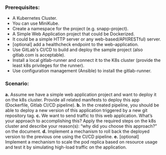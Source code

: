 ### Prerequisites:
- A Kubernetes Cluster.
- You can use MiniKube.
- Create a namespace for the project (e.g. snapp-project).
- A Simple Web Application project that could be Dockerized.
- It could be a simple HTTP server or any web-based/API(RESTful) server.
- [optional] add a healthcheck endpoint to the web-application.
- Use GitLab's CI/CD to build and deploy the sample project (also gitlab.com is acceptable).
- Install a local gitlab-runner and connect it to the K8s cluster (provide the least k8s privileges for the runner).
- Use configuration management (Ansible) to install the gitlab-runner.

### Scenario:
**a.** Assume we have a simple web application project and want to deploy it on the k8s cluster. Provide all related manifests to deploy this app (Dockerfile, Gitlab CI/CD pipeline).
**b.** In the created pipeline, you should be able to deploy a new version of this application triggered by a new git repository tag.
**c.** We want to send traffic to this web application. What’s your approach to accomplishing this? Apply the required steps on the k8s cluster and describe your reason(s): “why did you choose this approach?” on the document.
**d.** Implement a mechanism to roll back the deployed version to the previous one using the CI/CD pipeline.
**e.** [optional] Implement a mechanism to scale the pod replica based on resource usage and test it by simulating high-load traffic on the application.
